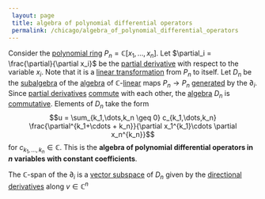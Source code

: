 ```yaml
---
 layout: page
 title: algebra of polynomial differential operators
 permalink: /chicago/algebra_of_polynomial_differential_operators
---
```

Consider the [polynomial ring](https://defsmath.github.io/DefsMath/polynomial_ring) $P_n =\mathbb C[x_1,\dots,x_n]$. Let $\partial_i = \frac{\partial}{\partial x_i}$ be the [partial derivative](https://defsmath.github.io/DefsMath/partial_derivative) with respect to the variable $x_i$. Note that it is a [linear transformation](https://defsmath.github.io/DefsMath/linear_transformation) from $P_n$ to itself. Let $D_n$ be the [subalgebra](https://defsmath.github.io/DefsMath/subalgebra) of the [algebra](https://defsmath.github.io/DefsMath/algebra_of_linear_maps) of $\mathbb C$-[linear](https://defsmath.github.io/DefsMath/linear_transformation) maps $P_n\to P_n$ [generated](https://defsmath.github.io/DefsMath/generate_an_associative_algebra) by the $\partial_i$. Since [partial derivatives](https://defsmath.github.io/DefsMath/partial_derivative) [commute](https://defsmath.github.io/DefsMath/commute) with each other, the [algebra](https://defsmath.github.io/DefsMath/algebra_over_a_field) $D_n$ is [commutative](https://defsmath.github.io/DefsMath/commutative). Elements of $D_n$ take the form $$u = \sum_{k_1,\dots,k_n \geq 0} c_{k_1,\dots,k_n} \frac{\partial^{k_1+\cdots + k_n}}{\partial x_1^{k_1}\cdots \partial x_n^{k_n}}$$ for $c_{k_1,\dots,k_n}\in\mathbb C$. This is the **algebra of polynomial differential operators in $n$ variables with constant coefficients**.

The $\mathbb C$-span of the $\partial_i$ is a [vector subspace](https://defsmath.github.io/DefsMath/vector_subspace) of $D_n$ given by the [directional derivatives](https://defsmath.github.io/DefsMath/directional_derivative) along $v\in \mathbb C^n$